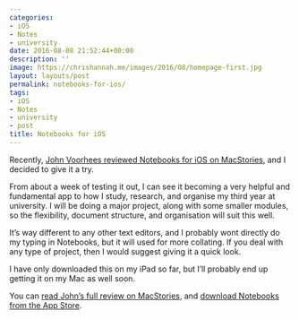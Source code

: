 ```yaml
---
categories:
- iOS
- Notes
- university
date: 2016-08-08 21:52:44+00:00
description: ''
image: https://chrishannah.me/images/2016/08/homepage-first.jpg
layout: layouts/post
permalink: notebooks-for-ios/
tags:
- iOS
- Notes
- university
- post
title: Notebooks for iOS
---
```


<div class="kg-card-markdown">
<p><!-- link[https://www.macstories.net/reviews/notebooks-for-ios-and-mac-organizes-your-research-and-reference-materials/] --></p>
<p>Recently, <a href="https://www.macstories.net/reviews/notebooks-for-ios-and-mac-organizes-your-research-and-reference-materials/">John Voorhees reviewed Notebooks for iOS on MacStories</a>, and I decided to give it a try.</p>
<p>From about a week of testing it out, I can see it becoming a very helpful and fundamental app to how I study, research, and organise my third year at university. I will be doing a major project, along with some smaller modules, so the flexibility, document structure, and organisation will suit this well.</p>
<p>It&#8217;s way different to any other text editors, and I probably wont directly do my typing in Notebooks, but it will used for more collating. If you deal with any type of project, then I would suggest giving it a quick look.</p>
<p>I have only downloaded this on my iPad so far, but I&#8217;ll probably end up getting it on my Mac as well soon.</p>
<p>You can <a href="https://www.macstories.net/reviews/notebooks-for-ios-and-mac-organizes-your-research-and-reference-materials/">read John&#8217;s full review on MacStories</a>, and <a href="http://geo.itunes.apple.com/app/id780438662?at=1010l4Hj&amp;ct=website&amp;ls=1&amp;mt=8">download Notebooks from the App Store</a>.</p>
</div>
